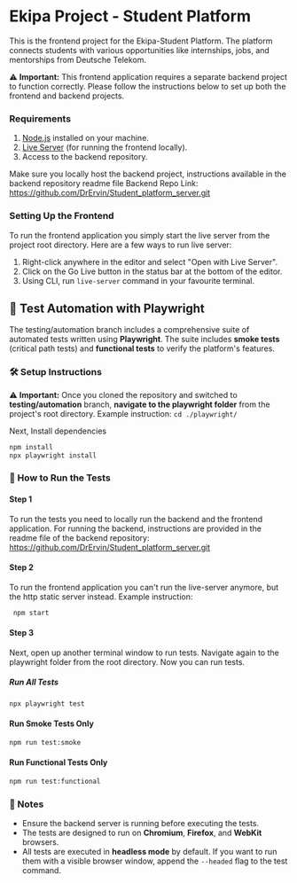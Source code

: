 # Ekipa Project - Student Platform

This is the frontend project for the Ekipa-Student Platform. The platform connects students with various opportunities like internships, jobs, and mentorships from Deutsche Telekom.

⚠️ **Important:** This frontend application requires a separate backend project to function correctly. Please follow the instructions below to set up both the frontend and backend projects.

### Requirements

1. [Node.js](https://nodejs.org/) installed on your machine.
2. [Live Server](https://marketplace.visualstudio.com/items?itemName=ritwickdey.LiveServer) (for running the frontend locally).
3. Access to the backend repository.

Make sure you locally host the backend project, instructions available in the backend repository readme file
Backend Repo Link: https://github.com/DrErvin/Student_platform_server.git

### Setting Up the Frontend

To run the frontend application you simply start the live server from the project root directory. Here are a few ways to run live server:

1. Right-click anywhere in the editor and select "Open with Live Server".
2. Click on the Go Live button in the status bar at the bottom of the editor.
3. Using CLI, run `live-server` command in your favourite terminal.

## 🧪 Test Automation with Playwright

The testing/automation branch includes a comprehensive suite of automated tests written using **Playwright**. The suite includes **smoke tests** (critical path tests) and **functional tests** to verify the platform's features.

### 🛠 Setup Instructions

⚠️ **Important:** Once you cloned the repository and switched to **testing/automation** branch, **navigate to the playwright folder** from the project's root directory. Example instruction: `cd ./playwright/`

Next, Install dependencies

```bash
npm install
npx playwright install
```

### 🚀 How to Run the Tests

#### Step 1

To run the tests you need to locally run the backend and the frontend application. For running the backend, instructions are provided in the readme file of the backend repository: https://github.com/DrErvin/Student_platform_server.git

#### Step 2

To run the frontend application you can't run the live-server anymore, but the http static server instead. Example instruction:

```bash
 npm start
```

#### Step 3

Next, open up another terminal window to run tests. Navigate again to the playwright folder from the root directory. Now you can run tests.

##### Run All Tests

```bash
npx playwright test
```

#### Run Smoke Tests Only

```bash
npm run test:smoke
```

#### Run Functional Tests Only

```bash
npm run test:functional
```

### 📌 Notes

- Ensure the backend server is running before executing the tests.
- The tests are designed to run on **Chromium**, **Firefox**, and **WebKit** browsers.
- All tests are executed in **headless mode** by default. If you want to run them with a visible browser window, append the `--headed` flag to the test command.
